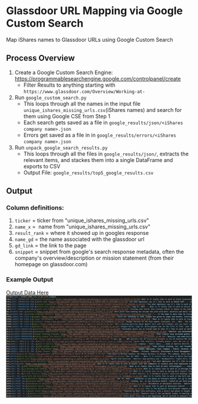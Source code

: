 # Glassdoor URL Mapping via Google Custom Search
Map iShares names to Glassdoor URLs using Google Custom Search

## Process Overview
1. Create a Google Custom Search Engine: https://programmablesearchengine.google.com/controlpanel/create
   - Filter Results to anything starting with `https://www.glassdoor.com/Overview/Working-at-`
2. Run `google_custom_search.py`
   - This loops through all the names in the input file `unique_ishares_missing_urls.csv`(iShares names) and search for them using Google CSE from Step 1
   - Each search gets saved as a file in `google_results/json/<iShares company name>.json`
   - Errors get saved as a file in in `google_results/errors/<iShares company name>.json`
3. Run `unpack_google_search_results.py` 
   - This loops through all the files in `google_results/json/`, extracts the relevant items, and stackes them into a single DataFrame and exports to CSV
   - Output File: `google_results/top5_google_results.csv`
   
## Output
### Column definitions:
1. `ticker` = ticker from "unique_ishares_missing_urls.csv"
2. `name_x` =  name from "unique_ishares_missing_urls.csv"
3. `result_rank` = where it showed up in googles response
4. `name_gd` = the name associated with the glassdoor url
5. `gd_link` = the link to the page
6. `snippet` = snippet from google's search response metadata, often the company's overview/description or mission statement (from their homepage on glassdoor.com)

### Example Output
[Output Data Here](https://github.com/cultureline-ai/google_custom_search/blob/master/output_data/top5_google_results.csv)
![output example](https://github.com/cultureline-ai/google_custom_search/blob/master/doc/output_example.PNG)

   

